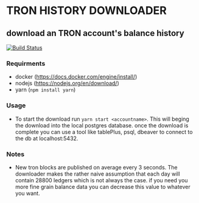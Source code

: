 # TRON HISTORY DOWNLOADER
## download an TRON account's balance history

[![Build Status](https://travis-ci.org/joemccann/dillinger.svg?branch=master)](https://travis-ci.org/joemccann/dillinger)

### Requirments
- docker (https://docs.docker.com/engine/install/)
- nodejs (https://nodejs.org/en/download/)
- yarn (`npm install yarn`)

### Usage

- To start the download run `yarn start <accountname>`. This will beging the download into the local postgres database. once the download is complete you can use a tool like tablePlus, psql, dbeaver to connect to the db at localhost:5432.

### Notes
- New tron blocks are published on average every 3 seconds. The downloader makes the rather naive assumption that each day will contain 28800 ledgers which is not always the case. if you need you more fine grain balance data you can decrease this value to whatever you want.